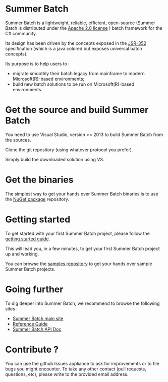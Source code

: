 # Summer Batch

Summer Batch is a lightweight, reliable, efficient, open-source (Summer Batch is distributed under the [Apache 2.0 license](http://www.apache.org/licenses/LICENSE-2.0 "Apache 2 license") ) batch framework for the C# community.

Its design has been driven by the concepts exposed in the [JSR-352](https://www.jcp.org/en/jsr/detail?id=352 "jsr-352 spec") specification (which is a java colored but exposes universal batch concepts).

Its purpose is to help users to :

*   migrate smoothly their batch legacy from mainframe to modern Microsoft(R)-based environments;
*   build new batch solutions to be run on Microsoft(R)-based environments.

# Get the source and build Summer Batch

You need to use Visual Studio, version >= 2013 to build Summer Batch from the sources.

Clone the git repository (using whatever protocol you prefer).

Simply build the downloaded solution using VS. 

# Get the binaries

The simplest way to get your hands over Summer Batch binaries is to use the [NuGet package](https://www.nuget.org/packages/SummerBatch/ "nuget package") repository.

# Getting started

To get started with your first Summer Batch project, please follow the 
[getting started guide](http://www.bluage.com/docs/summerbatch/refguide/gettingstarted.xhtml "Getting Started").
  
This will lead you, in a few minutes, to get your first Summer Batch project up and working.

You can browse the [samples repository](https://github.com/SummerBatch/samples "samples repository") to get your hands over
sample Summer Batch projects.

# Going further
To dig deeper into Summer Batch, we recommend to browse the following sites :

*	[Summer Batch main site](http://www.summerbatch.com "Summer Batch main site")
*	[Reference Guide](http://www.bluage.com/docs/summerbatch/refguide/referenceguide.xhtml "Reference Guide")
*	[Summer Batch API Doc](http://www.bluage.com/docs/summerbatch/api/index.html "API Doc")

# Contribute ?
You can use the github Issues appliance to ask for improvements or to file bugs you might encounter.
To take any other contact (pull requests, questions, etc), please write to the provided email address. 



